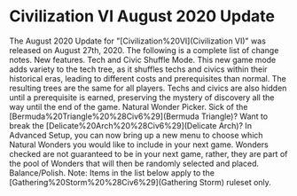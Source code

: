 # Civilization VI August 2020 Update

The August 2020 Update for "[Civilization%20VI](Civilization VI)" was released on August 27th, 2020. The following is a complete list of change notes.
New features.
Tech and Civic Shuffle Mode.
This new game mode adds variety to the tech tree, as it shuffles techs and civics within their historical eras, leading to different costs and prerequisites than normal. The resulting trees are the same for all players. Techs and civics are also hidden until a prerequisite is earned, preserving the mystery of discovery all the way until the end of the game.
Natural Wonder Picker.
Sick of the [Bermuda%20Triangle%20%28Civ6%29](Bermuda Triangle)? Want to break the [Delicate%20Arch%20%28Civ6%29](Delicate Arch)? In Advanced Setup, you can now bring up a new menu to choose which Natural Wonders you would like to include in your next game. Wonders checked are not guaranteed to be in your next game, rather, they are part of the pool of Wonders that will then be randomly selected and placed.
Balance/Polish.
Note: Items in the list below apply to the [Gathering%20Storm%20%28Civ6%29](Gathering Storm) ruleset only.